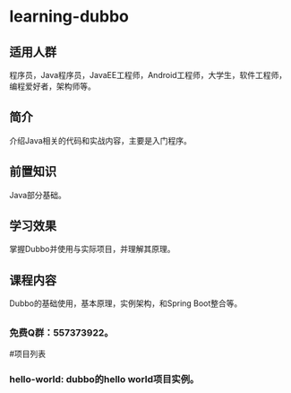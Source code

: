 # learning-dubbo

## 适用人群
程序员，Java程序员，JavaEE工程师，Android工程师，大学生，软件工程师，编程爱好者，架构师等。

## 简介
介绍Java相关的代码和实战内容，主要是入门程序。

## 前置知识
Java部分基础。

## 学习效果
掌握Dubbo并使用与实际项目，并理解其原理。

## 课程内容
Dubbo的基础使用，基本原理，实例架构，和Spring Boot整合等。

## 
### 免费Q群：557373922。

#项目列表
### hello-world: dubbo的hello world项目实例。